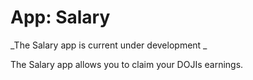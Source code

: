 # App: Salary

_The Salary app is current under development _

The Salary app allows you to claim your DOJIs earnings. 
